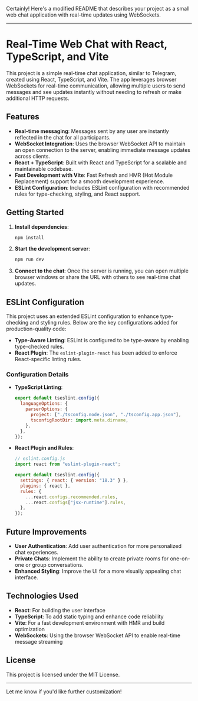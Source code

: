 Certainly! Here's a modified README that describes your project as a small web chat application with real-time updates using WebSockets.

---

# Real-Time Web Chat with React, TypeScript, and Vite

This project is a simple real-time chat application, similar to Telegram, created using React, TypeScript, and Vite. The app leverages browser WebSockets for real-time communication, allowing multiple users to send messages and see updates instantly without needing to refresh or make additional HTTP requests.

## Features

- **Real-time messaging**: Messages sent by any user are instantly reflected in the chat for all participants.
- **WebSocket Integration**: Uses the browser WebSocket API to maintain an open connection to the server, enabling immediate message updates across clients.
- **React + TypeScript**: Built with React and TypeScript for a scalable and maintainable codebase.
- **Fast Development with Vite**: Fast Refresh and HMR (Hot Module Replacement) support for a smooth development experience.
- **ESLint Configuration**: Includes ESLint configuration with recommended rules for type-checking, styling, and React support.

## Getting Started

1. **Install dependencies**:

   ```bash
   npm install
   ```

2. **Start the development server**:

   ```bash
   npm run dev
   ```

3. **Connect to the chat**: Once the server is running, you can open multiple browser windows or share the URL with others to see real-time chat updates.

## ESLint Configuration

This project uses an extended ESLint configuration to enhance type-checking and styling rules. Below are the key configurations added for production-quality code:

- **Type-Aware Linting**: ESLint is configured to be type-aware by enabling type-checked rules.
- **React Plugin**: The `eslint-plugin-react` has been added to enforce React-specific linting rules.

### Configuration Details

- **TypeScript Linting**:

  ```js
  export default tseslint.config({
    languageOptions: {
      parserOptions: {
        project: ["./tsconfig.node.json", "./tsconfig.app.json"],
        tsconfigRootDir: import.meta.dirname,
      },
    },
  });
  ```

- **React Plugin and Rules**:

  ```js
  // eslint.config.js
  import react from "eslint-plugin-react";

  export default tseslint.config({
    settings: { react: { version: "18.3" } },
    plugins: { react },
    rules: {
      ...react.configs.recommended.rules,
      ...react.configs["jsx-runtime"].rules,
    },
  });
  ```

## Future Improvements

- **User Authentication**: Add user authentication for more personalized chat experiences.
- **Private Chats**: Implement the ability to create private rooms for one-on-one or group conversations.
- **Enhanced Styling**: Improve the UI for a more visually appealing chat interface.

## Technologies Used

- **React**: For building the user interface
- **TypeScript**: To add static typing and enhance code reliability
- **Vite**: For a fast development environment with HMR and build optimization
- **WebSockets**: Using the browser WebSocket API to enable real-time message streaming

## License

This project is licensed under the MIT License.

---

Let me know if you'd like further customization!
